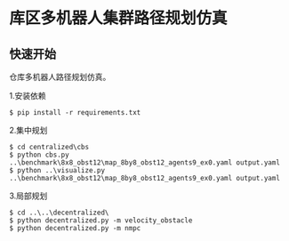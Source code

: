 # 库区多机器人集群路径规划仿真

## 快速开始

仓库多机器人路径规划仿真。

1.安装依赖
```
$ pip install -r requirements.txt
```

2.集中规划
```
$ cd centralized\cbs
$ python cbs.py ..\benchmark\8x8_obst12\map_8by8_obst12_agents9_ex0.yaml output.yaml
$ python ..\visualize.py  ..\benchmark\8x8_obst12\map_8by8_obst12_agents9_ex0.yaml output.yaml
```
3.局部规划
```
$ cd ..\..\decentralized\
$ python decentralized.py -m velocity_obstacle
$ python decentralized.py -m nmpc
```
